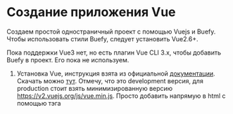 # Создание приложения Vue

Создаем простой одностраничный проект с помощью Vuejs и Buefy.
Чтобы использовать стили Buefy, следует установить Vue2.6+.

Пока поддержки Vue3 нет, но есть плагин Vue CLI 3.x, чтобы добавить Buefy в проект. Его пока не используем.

1. Установка Vue, инструкция взята из официальной [документации](https://v2.vuejs.org/v2/guide/installation.html).
Скачать можно [тут](https://v2.vuejs.org/js/vue.js). Отмечу, что это development версия, для production стоит взять минимизированную версию https://v2.vuejs.org/js/vue.min.js.
Просто добавить напрямую в html с помощью тэга <script>.
Добавим в папку modules проекта:
```
<script src="./modules/vue.js"></script>
```
Можно скачать стабильную версии с CDN: "https://cdn.jsdelivr.net/npm/vue@2.7.0/dist/vue.js".
  
  2. Создание приложения.
  ```
  //index.html
  <body>
    <div id="app">{{ message }}</div>
    <script src="./main.js"></script>
</body>  
  ```
  
  ```
  //main.js
  var app = new Vue({
    el: '#app',
    data: {
      message: 'Hello Vue!'
    }
  })  
  ```
  3. Установка стилей Buefy
  Инструкция по установке: https://buefy.org/documentation/start#standalone. 
  Buefy использует набор иконок и шрифтов, если понадобится, их скачать отдельно: Material Design Icons CDN и Font Awesome 5 CDN.
  
  Для установки Buefy просто скачайте:
  
  * Скрипт [buefy.min.js](https://unpkg.com/buefy/dist/buefy.min.js)
  * Стили [buefy.min.css](https://unpkg.com/buefy/dist/buefy.min.css)
  
  Затем добавьте в разметку: 
  
  ```
<!DOCTYPE html>
<html>
<head>
    <meta charset="utf-8">
    <meta name="viewport" content="width=device-width, initial-scale=1">
    <link rel="stylesheet" href="./styles/buefy.min.css">
</head>

<body>
    <div id="app">
        <!-- Buefy components goes here -->
    </div>

    <script src="./modules/vue.js"></script>
    <!-- Full bundle -->
    <script src="./modules/buefy.min.js"></script>

    <script>
        new Vue({
            el: '#app'
        })
    </script>
</body>
</html>
  ```
  Есть возможность добавить только те компоненты, которые используются, например:
  ```
  <!-- Individual components -->
    <script src="https://unpkg.com/buefy/dist/components/table"></script>
    <script src="https://unpkg.com/buefy/dist/components/input"></script>
  ```
